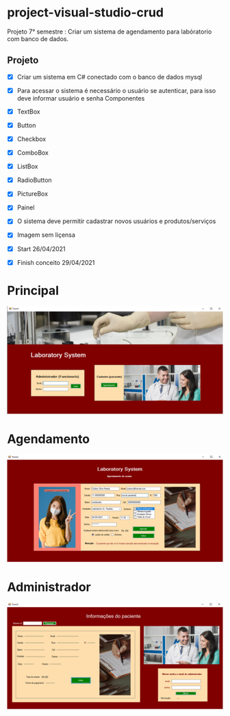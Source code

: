 # project-visual-studio-crud
 Projeto 7° semestre : Criar um sistema  de agendamento para labóratorio com banco de dados.

## Projeto
- [X] Criar um sistema em C# conectado com o banco de dados mysql
- [X] Para acessar o sistema é necessário o usuário se autenticar, para isso deve informar usuário e senha
 Componentes
 - [x] TextBox
 - [x] Button
 - [x] Checkbox
 - [x] ComboBox
 - [x] ListBox
 - [x] RadioButton
 - [x] PictureBox
 - [x] Painel
- [x] O sistema deve permitir cadastrar novos usuários e produtos/serviços
- [x] Imagem sem liçensa
- [x] Start 26/04/2021
- [x] Finish conceito 29/04/2021



# Principal

![imagem](https://github.com/leandroluizpereira/project-visual-studio-crud/blob/main/principal.png)

# Agendamento

![imagem](https://github.com/leandroluizpereira/project-visual-studio-crud/blob/main/cliente.png)

# Administrador

![imagem](https://github.com/leandroluizpereira/project-visual-studio-crud/blob/main/administrador.png)
